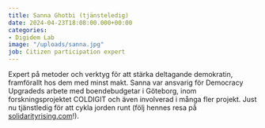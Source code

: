 ```yaml
---
title: Sanna Ghotbi (tjänsteledig)
date: 2024-04-23T18:08:00.000+00:00
categories:
- Digidem Lab
image: "/uploads/sanna.jpg"
job: Citizen participation expert
---
```


Expert på metoder och verktyg för att stärka deltagande demokratin, framförallt hos dem med minst makt. Sanna var ansvarig för Democracy Upgradeds arbete med boendebudgetar i Göteborg, inom forskningsprojektet COLDIGIT och även involverad i många fler projekt. Just nu tjänstledig för att cykla jorden runt (följ hennes resa på [solidarityrising.com](https://solidarityrising.com/)!).
